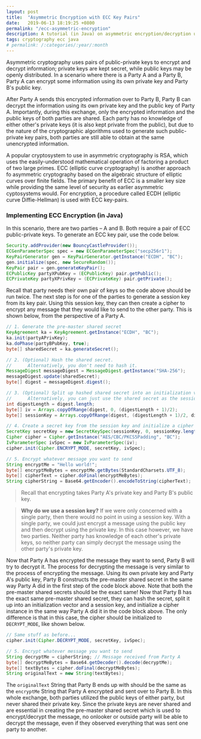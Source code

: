 ```yaml
---
layout: post
title:  "Asymmetric Encryption with ECC Key Pairs"
date:   2019-06-13 18:19:25 +0800
permalink: "/ecc-asymmetric-encryption"
description: A tutorial (in Java) on asymmetric encryption/decryption using ECC key pairs and the ECDH key agreement protocol.
tags: cryptography ecc java
# permalink: /:categories/:year/:month
---
```


Asymmetric cryptography uses pairs of public-private keys to encrypt and decrypt information; private keys are kept secret, while public keys may be openly distributed. In a scenario where there is a Party A and a Party B, Party A can encrypt some information using its own private key and Party B's public key.

After Party A sends this encrypted information over to Party B, Party B can decrypt the information using its own private key and the public key of Party A. Importantly, during this exchange, only the encrypted information and the public keys of both parties are shared. Each party has no knowledge of either other's private keys (it is also kept private from the public), but due to the nature of the cryptographic algorithms used to generate such public-private key pairs, both parties are still able to obtain at the same unencrypted information.

A popular cryptosystem to use in asymmetric cryptography is RSA, which uses the easily-understood mathematical operation of factoring a product of two large primes. ECC (elliptic curve cryptography) is another approach fo asymmetric cryptography based on the algebraic structure of elliptic curves over finite fields. The primary benefit of ECC is a smaller key size while providing the same level of security as earlier asymmetric cyptosystems would. For encryption, a procedure called ECDH (elliptic curve Diffie-Hellman) is used with ECC key-pairs.

### Implementing ECC Encryption (in Java)

In this scenario, there are two parties – A and B. Both require a pair of ECC public-private keys. To generate an ECC key pair, use the code below.

```java
Security.addProvider(new BouncyCastleProvider());
ECGenParameterSpec spec = new ECGenParameterSpec("secp256r1");
KeyPairGenerator gen = KeyPairGenerator.getInstance("ECDH", "BC");
gen.initialize(spec, new SecureRandom());
KeyPair pair = gen.generateKeyPair();
ECPublicKey partyXPubKey = (ECPublicKey) pair.getPublic();
ECPrivateKey partyXPrivKey = (ECPrivateKey) pair.getPrivate();
```

Recall that party needs their own pair of keys so the code above should be run twice. The next step is for one of the parties to generate a session key from its key pair. Using this session key, they can then create a cipher to encrypt any message that they would like to send to the other party. This is shown below, from the perspective of a Party A.

```java
// 1. Generate the pre-master shared secret
KeyAgreement ka = KeyAgreement.getInstance("ECDH", "BC");
ka.init(partyAPrivKey);
ka.doPhase(partyBPubKey, true);
byte[] sharedSecret = ka.generateSecret();

// 2. (Optional) Hash the shared secret.
// 		Alternatively, you don't need to hash it.
MessageDigest messageDigest = MessageDigest.getInstance("SHA-256");
messageDigest.update(sharedSecret);
byte[] digest = messageDigest.digest();

// 3. (Optional) Split up hashed shared secret into an initialization vector and a session key
// 		Alternatively, you can just use the shared secret as the session key and not use an iv.
int digestLength = digest.length;
byte[] iv = Arrays.copyOfRange(digest, 0, (digestLength + 1)/2);
byte[] sessionKey = Arrays.copyOfRange(digest, (digestLength + 1)/2, digestLength);

// 4. Create a secret key from the session key and initialize a cipher with the secret key
SecretKey secretKey = new SecretKeySpec(sessionKey, 0, sessionKey.length, "AES");
Cipher cipher = Cipher.getInstance("AES/CBC/PKCS5Padding", "BC");
IvParameterSpec ivSpec = new IvParameterSpec(iv);
cipher.init(Cipher.ENCRYPT_MODE, secretKey, ivSpec);

// 5. Encrypt whatever message you want to send
String encryptMe = "Hello world!";
byte[] encryptMeBytes = encryptMe.getBytes(StandardCharsets.UTF_8);
byte[] cipherText = cipher.doFinal(encryptMeBytes);
String cipherString = Base64.getEncoder().encodeToString(cipherText);
```

> Recall that encrypting takes Party A's private key and Party B's public key.

> **Why do we use a session key?** If we were only concerned with a single party, then there would no point in using a session key. With a single party, we could just encrypt a message using the public key and then decrypt using the private key. In this case however, we have two parties. Neither party has knowledge of each other's private keys, so neither party can simply decrypt the message using the other party's private key.

Now that Party A has encrypted the message they want to send, Party B will try to decrypt it. The process for decrypting the message is very similar to the process of encrypting the message. Using its own private key and Party A's public key, Party B constructs the pre-master shared secret in the same way Party A did in the first step of the code block above. Note that both the pre-master shared secrets should be the exact same! Now that Party B has the exact same pre-master shared secret, they can hash the secret, split it up into an initialization vector and a session key, and initialize a cipher instance in the same way Party A did it in the code block above. The only difference is that in this case, the cipher should be initialized to `DECRYPT_MODE`, like shown below.

```java
// Same stuff as before...
cipher.init(Cipher.DECRYPT_MODE, secretKey, ivSpec);

// 5. Encrypt whatever message you want to send
String decryptMe = cipherString; // Message received from Party A
byte[] decryptMeBytes = Base64.getDecoder().decode(decryptMe);
byte[] textBytes = cipher.doFinal(decryptMeBytes);
String originalText = new String(textBytes);
```

The `originalText` String that Party B ends up with should be the same as the `encryptMe` String that Party A encrypted and sent over to Party B. In this whole exchange, both parties utilized the public keys of either party, but never shared their private key. Since the private keys are never shared and are essential in creating the pre-master shared secret which is used to encrypt/decrypt the message, no onlooker or outside party will be able to decrypt the message, even if they observed everything that was sent one party to another.
